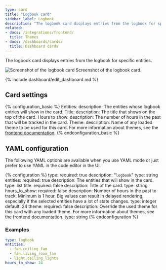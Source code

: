 ```yaml
---
type: card
title: "Logbook card"
sidebar_label: Logbook
description: "The logbook card displays entries from the logbook for specific entities."
related:
- docs: /integrations/frontend/
  title: Themes
- docs: /dashboards/cards/
  title: Dashboard cards
---
```


The logbook card displays entries from the logbook for specific entities.

<p class='img'>
  <img src='/images/dashboards/logbook.png' alt='Screenshot of the logbook card'>
  Screenshot of the logbook card.
</p>

{% include dashboard/edit_dashboard.md %}

## Card settings

{% configuration_basic %}
Entities:
  description: The entities whose logbook entries will show in the card.
Title:
  description: The title that shows on the top of the card.
Hours to show:
  description: The number of hours in the past that will be tracked in the card.
Theme:
  description: Name of any loaded theme to be used for this card. For more information about themes, see the [frontend documentation](/integrations/frontend/).
{% endconfiguration_basic %}

## YAML configuration

The following YAML options are available when you use YAML mode or just prefer to use YAML in the code editor in the UI.

{% configuration %}
type:
  required: true
  description: "`logbook`"
  type: string
entities:
  required: true
  description: The entities that will show in the card.
  type: list
title:
  required: false
  description: Title of the card.
  type: string
hours_to_show:
  required: false
  description: Number of hours in the past to track. Minimum is 1 hour. Big values can result in delayed rendering, especially if the selected entities have a lot of state changes. 
  type: integer
  default: 24
theme:
  required: false
  description: Override the used theme for this card with any loaded theme. For more information about themes, see the [frontend documentation](/integrations/frontend/).
  type: string
{% endconfiguration %}

### Examples

```yaml
type: logbook
entities:
  - fan.ceiling_fan
  - fan.living_room_fan
  - light.ceiling_lights
hours_to_show: 24
```
